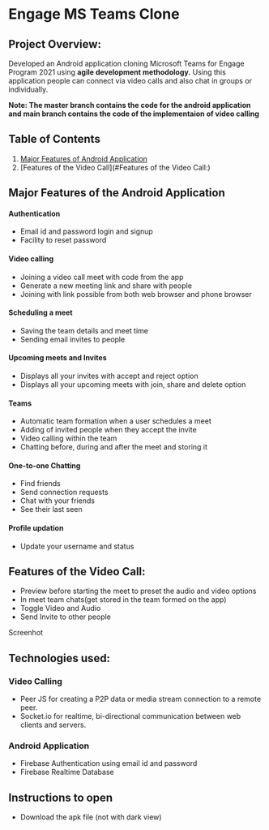 # Engage MS Teams Clone

## Project Overview: 
Developed an Android application cloning Microsoft Teams for Engage Program 2021 using **agile development methodology.** Using this application people can connect via video calls and also chat in groups or individually.

**Note: The master branch contains the code for the android application and main branch contains the code of the implementaion of video calling**

## Table of Contents
1. [Major Features of Android Application](#major-Features-of-the-android-application)
2. [Features of the Video Call](#Features of the Video Call:)

## Major Features of the Android Application

#### Authentication
- Email id and password login and signup
- Facility to reset password

#### Video calling
- Joining a video call meet with code from the app
- Generate a new meeting link and share with people
- Joining with link possible from both web browser and phone browser

#### Scheduling a meet
- Saving the team details and meet time
- Sending email invites to people

#### Upcoming meets and Invites
- Displays all your invites with accept and reject option
- Displays all your upcoming meets with join, share and delete option

#### Teams
- Automatic team formation when a user schedules a meet
- Adding of invited people when they accept the invite 
- Video calling within the team
- Chatting before, during and after the meet and storing it

#### One-to-one Chatting
- Find friends
- Send connection requests
- Chat with your friends
- See their last seen

#### Profile updation 
- Update your username and status

## Features of the Video Call:
- Preview before starting the meet to preset the audio and video options
- In meet team chats(get stored in the team formed on the app)
- Toggle Video and Audio
- Send Invite to other people

Screenhot 

## Technologies used:

### Video Calling
- Peer JS for creating a P2P data or media stream connection to a remote peer.
- Socket.io for realtime, bi-directional communication between web clients and servers. 

### Android Application
- Firebase Authentication using email id and password
- Firebase Realtime Database

## Instructions to open
- Download the apk file (not with dark view)
